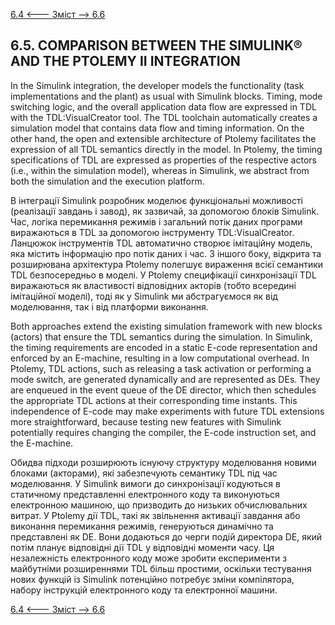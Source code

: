 [6.4 <--- ](6_4.md) [   Зміст   ](README.md) [--> 6.6](6_6.md)

## 6.5. COMPARISON BETWEEN THE SIMULINK® AND THE PTOLEMY II INTEGRATION

In the Simulink integration, the developer models the functionality (task implementations and the plant) as usual with Simulink blocks. Timing, mode switching logic, and the overall application data flow are expressed in TDL with the TDL:VisualCreator tool. The TDL toolchain automatically creates a simulation model that contains data flow and timing information. On the other hand, the open and extensible architecture of Ptolemy facilitates the expression of all TDL semantics directly in the model. In Ptolemy, the timing specifications of TDL are expressed as properties of the respective actors (i.e., within the simulation model), whereas in Simulink, we abstract from both the simulation and the execution platform.

В інтеграції Simulink розробник моделює функціональні можливості (реалізації завдань і завод), як зазвичай, за допомогою блоків Simulink. Час, логіка перемикання режимів і загальний потік даних програми виражаються в TDL за допомогою інструменту TDL:VisualCreator. Ланцюжок інструментів TDL автоматично створює імітаційну модель, яка містить інформацію про потік даних і час. З іншого боку, відкрита та розширювана архітектура Ptolemy полегшує вираження всієї семантики TDL безпосередньо в моделі. У Ptolemy специфікації синхронізації TDL виражаються як властивості відповідних акторів (тобто всередині імітаційної моделі), тоді як у Simulink ми абстрагуємося як від моделювання, так і від платформи виконання.

Both approaches extend the existing simulation framework with new blocks (actors) that ensure the TDL semantics during the simulation. In Simulink, the timing requirements are encoded in a static E-code representation and enforced by an E-machine, resulting in a low computational overhead. In Ptolemy, TDL actions, such as releasing a task activation or performing a mode switch, are generated dynamically and are represented as DEs. They are enqueued in the event queue of the DE director, which then schedules the appropriate TDL actions at their corresponding time instants. This independence of E-code may make experiments with future TDL extensions more straightforward, because testing new features with Simulink potentially requires changing the compiler, the E-code instruction set, and the E-machine.

Обидва підходи розширюють існуючу структуру моделювання новими блоками (акторами), які забезпечують семантику TDL під час моделювання. У Simulink вимоги до синхронізації кодуються в статичному представленні електронного коду та виконуються електронною машиною, що призводить до низьких обчислювальних витрат. У Ptolemy дії TDL, такі як звільнення активації завдання або виконання перемикання режимів, генеруються динамічно та представлені як DE. Вони додаються до черги подій директора DE, який потім планує відповідні дії TDL у відповідні моменти часу. Ця незалежність електронного коду може зробити експерименти з майбутніми розширеннями TDL більш простими, оскільки тестування нових функцій із Simulink потенційно потребує зміни компілятора, набору інструкцій електронного коду та електронної машини.

[6.4 <--- ](6_4.md) [   Зміст   ](README.md) [--> 6.6](6_6.md)

